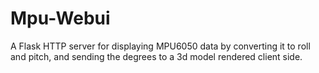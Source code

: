 # Mpu-Webui
A Flask HTTP server for displaying MPU6050 data by converting it to roll and pitch, and sending the degrees to a 3d model rendered client side.
